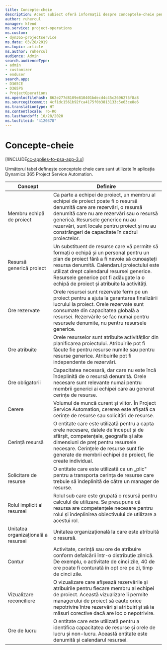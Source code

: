 ```yaml
---
title: Concepte-cheie
description: Acest subiect oferă informații despre conceptele-cheie pentru gestionarea resurselor în Project Service Automation.
author: ruhercul
manager: kfend
ms.service: project-operations
ms.custom:
- dyn365-projectservice
ms.date: 03/28/2019
ms.topic: article
ms.author: ruhercul
audience: Admin
search.audienceType:
- admin
- customizer
- enduser
search.app:
- D365CE
- D365PS
- ProjectOperations
ms.openlocfilehash: 862e277d8109e810401bdecd4c45c2696275f8a8
ms.sourcegitcommit: 4cf1dc1561b92fca4175f0b3813133c5e63ce8e6
ms.translationtype: HT
ms.contentlocale: ro-RO
ms.lasthandoff: 10/28/2020
ms.locfileid: "4120378"
---
```

# <a name="key-concepts"></a>Concepte-cheie

[!INCLUDE[cc-applies-to-psa-app-3.x](../includes/cc-applies-to-psa-app-3x.md)]

Următorul tabel definește conceptele cheie care sunt utilizate în aplicația Dynamics 365 Project Service Automation.

| Concept                    | Definire |
|----------------------------|------------|
| Membru echipă de proiect        | Ca parte a echipei de proiect, un membru al echipei de proiect poate fi o resursă denumită care are rezervări, o resursă denumită care nu are rezervări sau o resursă generică. Resursele generice nu au rezervări, sunt locale pentru proiect și nu au constrângeri de capacitate în cadrul proiectelor. |
| Resursă generică proiect   | Un substituent de resurse care vă permite să formați o echipă și un personal pentru un plan de proiect fără a fi nevoie să cunoașteți resursa denumită. Calendarul proiectului este utilizat drept calendarul resursei generice. Resursele generice pot fi adăugate la o echipă de proiect și atribuite la activități. |
| Ore rezervate               | Orele resursei sunt rezervate ferm pe un proiect pentru a ajuta la garantarea finalizării lucrului la proiect. Orele rezervate sunt consumate din capacitatea globală a resursei. Rezervările se fac numai pentru resursele denumite, nu pentru resursele generice. |
| Ore atribuite             | Orele resurselor sunt atribuite activităților din planificarea proiectului. Atribuirile pot fi făcute fie pentru resurse numite sau pentru resurse generice. Atribuirile pot fi independente de rezervări. |
| Ore obligatorii             | Capacitatea necesară, dar care nu este încă îndeplinită de o resursă denumită. Orele necesare sunt relevante numai pentru membrii generici ai echipei care au generat cerințe de resurse. |
| Cerere                     | Volumul de muncă curent și viitor. În Project Service Automation, cererea este afișată ca cerințe de resurse sau solicitări de resurse. |
| Cerință resursă       | O entitate care este utilizată pentru a capta orele necesare, datele de început și de sfârșit, competențele, geografia și alte dimensiuni de preț pentru resursele necesare. Cerințele de resurse sunt fie generate de membrii echipei de proiect, fie create individual. |
| Solicitare de resurse           | O entitate care este utilizată ca un „plic" pentru a transporta cerința de resurse care trebuie să îndeplinită de către un manager de resurse. |
| Rolul implicit al resursei      | Rolul sub care este grupată o resursă pentru calculul de utilizare. Se presupune că resursa are competențele necesare pentru rolul și îndeplinirea obiectivului de utilizare a acestui rol. |
| Unitatea organizațională a resursei | Unitatea organizațională la care este atribuită o resursă. |
| Contur                    | Activitate, cerință sau ore de atribuire conform defalcării într-o distribuție zilnică. De exemplu, o activitate de cinci zile, 40 de ore poate fi conturată în opt ore pe zi, timp de cinci zile. |
| Vizualizare reconciliere        | O vizualizare care afișează rezervările și atribuirile pentru fiecare membru al echipei de proiect. Această vizualizare îi permite managerului de proiect să caute orice nepotrivire între rezervări și atribuiri și să ia măsuri corective dacă are loc o nepotrivire. |
| Ore de lucru                 | O entitate care este utilizată pentru a identifica capacitatea de resurse și orele de lucru și non-lucru. Această entitate este denumită și calendarul resursei. |
